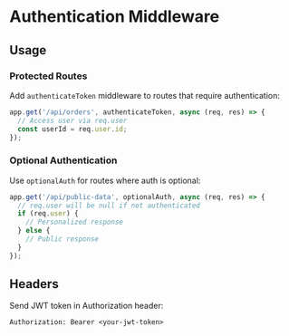 # Authentication Middleware

## Usage

### Protected Routes
Add `authenticateToken` middleware to routes that require authentication:

```javascript
app.get('/api/orders', authenticateToken, async (req, res) => {
  // Access user via req.user
  const userId = req.user.id;
});
```

### Optional Authentication
Use `optionalAuth` for routes where auth is optional:

```javascript
app.get('/api/public-data', optionalAuth, async (req, res) => {
  // req.user will be null if not authenticated
  if (req.user) {
    // Personalized response
  } else {
    // Public response
  }
});
```

## Headers
Send JWT token in Authorization header:
```
Authorization: Bearer <your-jwt-token>
```